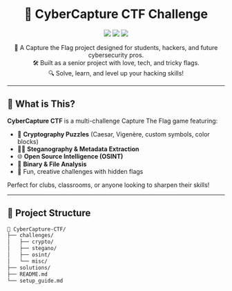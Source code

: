 <h1 align="center">
  🔐 CyberCapture CTF Challenge
</h1>

<p align="center">
  <img src="https://img.shields.io/badge/CTF-Cybersecurity-blue?style=flat-square&logo=hack-the-box&logoColor=white" />
  <img src="https://img.shields.io/badge/Level-Beginner--to--Advanced-orange?style=flat-square" />
  <img src="https://img.shields.io/badge/Made%20by-NetworkingPanda-success?style=flat-square" />
</p>

<p align="center">
  🧠 A Capture the Flag project designed for students, hackers, and future cybersecurity pros. <br>
  🛠️ Built as a senior project with love, tech, and tricky flags. <br>
  🔍 Solve, learn, and level up your hacking skills!
</p>

---

## 🚩 What is This?

**CyberCapture CTF** is a multi-challenge Capture The Flag game featuring:

- 🧩 **Cryptography Puzzles** (Caesar, Vigenère, custom symbols, color blocks)
- 🕵️‍♂️ **Steganography & Metadata Extraction**
- 🌐 **Open Source Intelligence (OSINT)**
- 💾 **Binary & File Analysis**
- 🎉 Fun, creative challenges with hidden flags

Perfect for clubs, classrooms, or anyone looking to sharpen their skills!

---

## 📁 Project Structure

```bash
📂 CyberCapture-CTF/
├── challenges/
│   ├── crypto/
│   ├── stegano/
│   ├── osint/
│   └── misc/
├── solutions/
├── README.md
└── setup_guide.md
